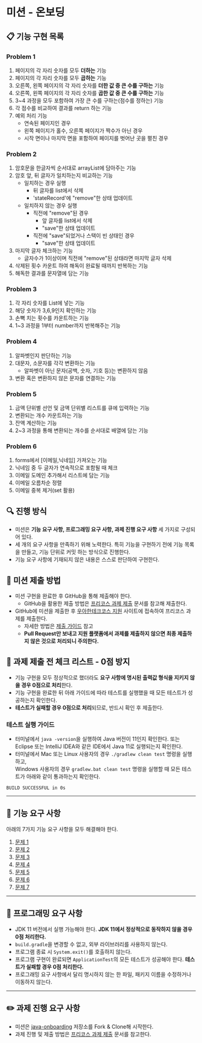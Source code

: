 # 미션 - 온보딩
## 📋 기능 구현 목록
### Problem 1
1. 페이지의 각 자리 숫자를 모두 **더하는** 기능 
2. 페이지의 각 자리 숫자를 모두 **곱하는** 기능 
3. 오른쪽, 왼쪽 페이지의 각 자리 숫자를 **더한 값 중 큰 수를 구하는** 기능
4. 오른쪽, 왼쪽 페이지의 각 자리 숫자를 **곱한 값 중 큰 수를 구하는** 기능 
5. 3~4 과정을 모두 포함하여 가장 큰 수를 구하는(점수를 정하는) 기능
6. 각 점수를 비교하여 결과를 return 하는 기능
7. 예외 처리 기능
   - 연속된 페이지인 경우
   - 왼쪽 페이지가 홀수, 오른쪽 페이지가 짝수가 아닌 경우
   - 시작 면이나 마지막 면을 포함하여 페이지를 벗어난 곳을 펼친 경우
### Problem 2
1. 암호문을 한글자씩 순서대로 arrayList에 담아주는 기능
2. 암호 앞, 뒤 글자가 일치하는지 비교하는 기능
   - 일치하는 경우 실행
     - 뒤 글자를 list에서 삭제
     - 'stateRecord'에 "remove"한 상태 업데이트
   - 일치하지 않는 경우 실행
     - 직전에 "remove"된 경우
       - 앞 글자를 list에서 삭제
       - "save"한 상태 업데이트
     - 직전에 "save"되었거나 스택이 빈 상태인 경우
       - "save"한 상태 업데이트 
3. 마지막 글자 체크하는 기능
   - 글자수가 1이상이며 직전에 "remove"된 상태라면 마지막 글자 삭제
4. 삭제된 횟수 카운트 하여 해독이 완료될 때까지 반복하는 기능
5. 해독한 결과를 문자열에 담는 기능
### Problem 3
1. 각 자리 숫자를 List에 넣는 기능
2. 해당 숫자가 3,6,9인지 확인하는 기능
3. 손뼉 치는 횟수를 카운트하는 기능
4. 1~3 과정을 1부터 number까지 반복해주는 기능
### Problem 4
1. 알파벳인지 판단하는 기능
2. 대문자, 소문자를 각각 변환하는 기능
   - 알파벳이 아닌 문자(공백, 숫자, 기호 등)는 변환하지 않음 
3. 변환 혹은 변환하지 않은 문자를 연결하는 기능
### Problem 5
1. 금액 단위별 선언 및 금액 단위별 리스트를 큐에 입력하는 기능
2. 변환되는 개수 카운트하는 기능
3. 잔액 계산하는 기능
4. 2~3 과정을 통해 변환되는 개수를 순서대로 배열에 담는 기능
### Problem 6
1. forms에서 [이메일,닉네임] 가져오는 기능
2. 닉네임 중 두 글자가 연속적으로 포함될 때 체크
3. 이메일 도메인 추가해서 리스트에 담는 기능
4. 이메일 오름차순 정렬
5. 이메일 중복 제거(set 활용)

## 🔍 진행 방식

- 미션은 **기능 요구 사항, 프로그래밍 요구 사항, 과제 진행 요구 사항** 세 가지로 구성되어 있다.
- 세 개의 요구 사항을 만족하기 위해 노력한다. 특히 기능을 구현하기 전에 기능 목록을 만들고, 기능 단위로 커밋 하는 방식으로 진행한다.
- 기능 요구 사항에 기재되지 않은 내용은 스스로 판단하여 구현한다.

## 📮 미션 제출 방법

- 미션 구현을 완료한 후 GitHub을 통해 제출해야 한다.
    - GitHub을 활용한 제출 방법은 [프리코스 과제 제출](https://github.com/woowacourse/woowacourse-docs/tree/master/precourse) 문서를 참고해
      제출한다.
- GitHub에 미션을 제출한 후 [우아한테크코스 지원](https://apply.techcourse.co.kr) 사이트에 접속하여 프리코스 과제를 제출한다.
    - 자세한 방법은 [제출 가이드](https://github.com/woowacourse/woowacourse-docs/tree/master/precourse#제출-가이드) 참고
    - **Pull Request만 보내고 지원 플랫폼에서 과제를 제출하지 않으면 최종 제출하지 않은 것으로 처리되니 주의한다.**

## 🚨 과제 제출 전 체크 리스트 - 0점 방지

- 기능 구현을 모두 정상적으로 했더라도 **요구 사항에 명시된 출력값 형식을 지키지 않을 경우 0점으로 처리**한다.
- 기능 구현을 완료한 뒤 아래 가이드에 따라 테스트를 실행했을 때 모든 테스트가 성공하는지 확인한다.
- **테스트가 실패할 경우 0점으로 처리**되므로, 반드시 확인 후 제출한다.

### 테스트 실행 가이드

- 터미널에서 `java -version`을 실행하여 Java 버전이 11인지 확인한다. 또는 Eclipse 또는 IntelliJ IDEA와 같은 IDE에서 Java 11로 실행되는지 확인한다.
- 터미널에서 Mac 또는 Linux 사용자의 경우 `./gradlew clean test` 명령을 실행하고,   
  Windows 사용자의 경우  `gradlew.bat clean test` 명령을 실행할 때 모든 테스트가 아래와 같이 통과하는지 확인한다.

```
BUILD SUCCESSFUL in 0s
```

---

## 🚀 기능 요구 사항
아래의 7가지 기능 요구 사항을 모두 해결해야 한다.

1. [문제 1](./docs/PROBLEM1.md)
2. [문제 2](./docs/PROBLEM2.md)
3. [문제 3](./docs/PROBLEM3.md)
4. [문제 4](./docs/PROBLEM4.md)
5. [문제 5](./docs/PROBLEM5.md)
6. [문제 6](./docs/PROBLEM6.md)
7. [문제 7](./docs/PROBLEM7.md)

---

## 🎯 프로그래밍 요구 사항

- JDK 11 버전에서 실행 가능해야 한다. **JDK 11에서 정상적으로 동작하지 않을 경우 0점 처리한다.**
- `build.gradle`을 변경할 수 없고, 외부 라이브러리를 사용하지 않는다.
- 프로그램 종료 시 `System.exit()`를 호출하지 않는다.
- 프로그램 구현이 완료되면 `ApplicationTest`의 모든 테스트가 성공해야 한다. **테스트가 실패할 경우 0점 처리한다.**
- 프로그래밍 요구 사항에서 달리 명시하지 않는 한 파일, 패키지 이름을 수정하거나 이동하지 않는다.

---

## ✏️ 과제 진행 요구 사항

- 미션은 [java-onboarding](https://github.com/woowacourse-precourse/java-onboarding) 저장소를 Fork & Clone해 시작한다.
- 과제 진행 및 제출 방법은 [프리코스 과제 제출](https://github.com/woowacourse/woowacourse-docs/tree/master/precourse) 문서를 참고한다.
